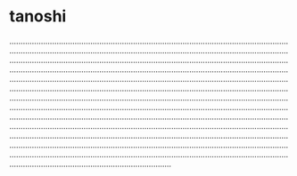 # tanoshi
....................................................................................................................................................................................................................................................................................................................................................................................................................................................................................................................................................................................................................................................................................................................................................................................................................................................................................................................................................................................................................................................................................................................................................................................................................................................................................................................................................................................................................................................................................................................................................................................................................................................................................................................................................